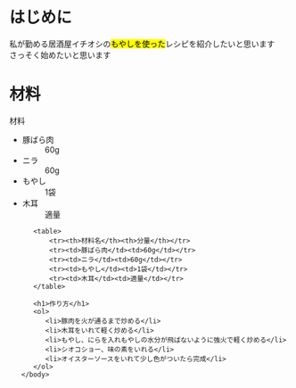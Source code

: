 <!DOCTYPE html>
<html>
   <head>
       <meta charset="uf-8"/>
       <title>やみつきもやしの作り方</title>
   </head>
       <body>
          <h1>はじめに</h1>
          <p>私が勤める居酒屋イチオシの<mark>もやしを使った</mark>レシピを紹介したいと思います<br></strong>さっそく始めたいと思います</strong></p>
          <h1>材料</h1>
          <p>材料</p>
          <ul>
              <li>豚ばら肉</li><dd>60g</dd>
              <li>ニラ</li><dd>60g</dd>
              <li>もやし</li><dd>1袋</dd>
              <li>木耳</li><dd>適量</dd>
          </ul>
          
          <table>
              <tr><th>材料名</th><th>分量</th></tr>
              <tr><td>豚ばら肉</td><td>60g</td></tr>
              <tr><td>ニラ</td><td>60g</td></tr>
              <tr><td>もやし</td><td>1袋</td></tr>
              <tr><td>木耳</td><td>適量</td></tr>
          </table>
          
          <h1>作り方</h1>
          <ol>
             <li>豚肉を火が通るまで炒める</li>
             <li>木耳をいれて軽く炒める</li>
             <li>もやし、にらを入れもやしの水分が飛ばないように強火で軽く炒める</li>
             <li>シオコショー、味の素をいれる</li>
             <li>オイスターソースをいれて少し色がついたら完成</li>
          </ol>
       </body>
</html>
